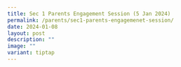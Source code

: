 ```yaml
---
title: Sec 1 Parents Engagement Session (5 Jan 2024)
permalink: /parents/sec1-parents-engagemenet-session/
date: 2024-01-08
layout: post
description: ""
image: ""
variant: tiptap
---
```

<p></p>